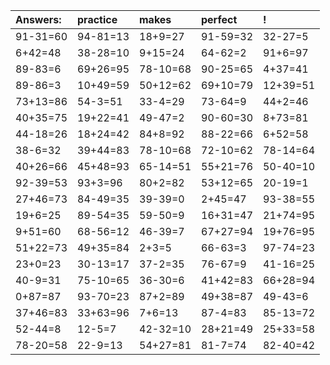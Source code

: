 | Answers: | practice | makes | perfect | ! |
| :--- | :--- | :--- | :--- | :--- |
| 91-31=60 | 94-81=13 | 18+9=27 | 91-59=32 | 32-27=5 | 
| 6+42=48 | 38-28=10 | 9+15=24 | 64-62=2 | 91+6=97 | 
| 89-83=6 | 69+26=95 | 78-10=68 | 90-25=65 | 4+37=41 | 
| 89-86=3 | 10+49=59 | 50+12=62 | 69+10=79 | 12+39=51 | 
| 73+13=86 | 54-3=51 | 33-4=29 | 73-64=9 | 44+2=46 | 
| 40+35=75 | 19+22=41 | 49-47=2 | 90-60=30 | 8+73=81 | 
| 44-18=26 | 18+24=42 | 84+8=92 | 88-22=66 | 6+52=58 | 
| 38-6=32 | 39+44=83 | 78-10=68 | 72-10=62 | 78-14=64 | 
| 40+26=66 | 45+48=93 | 65-14=51 | 55+21=76 | 50-40=10 | 
| 92-39=53 | 93+3=96 | 80+2=82 | 53+12=65 | 20-19=1 | 
| 27+46=73 | 84-49=35 | 39-39=0 | 2+45=47 | 93-38=55 | 
| 19+6=25 | 89-54=35 | 59-50=9 | 16+31=47 | 21+74=95 | 
| 9+51=60 | 68-56=12 | 46-39=7 | 67+27=94 | 19+76=95 | 
| 51+22=73 | 49+35=84 | 2+3=5 | 66-63=3 | 97-74=23 | 
| 23+0=23 | 30-13=17 | 37-2=35 | 76-67=9 | 41-16=25 | 
| 40-9=31 | 75-10=65 | 36-30=6 | 41+42=83 | 66+28=94 | 
| 0+87=87 | 93-70=23 | 87+2=89 | 49+38=87 | 49-43=6 | 
| 37+46=83 | 33+63=96 | 7+6=13 | 87-4=83 | 85-13=72 | 
| 52-44=8 | 12-5=7 | 42-32=10 | 28+21=49 | 25+33=58 | 
| 78-20=58 | 22-9=13 | 54+27=81 | 81-7=74 | 82-40=42 | 
